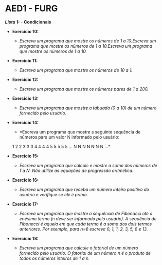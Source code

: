 # AED1 - FURG 

***Lista 1:*** - **Condicionais**
- **Exercício 10:**
  - *Escreva um programa que mostre os números de 1 a 10.Escreva um programa que mostre os números de 1 a 10.Escreva um programa que mostre os números de 1 a 10.*
- **Exercício 11:**
  - *Escreva um programa que mostre os números de 10 a 1.*
- **Exercício 12:**
  - *Escreva um programa que mostre os números pares de 1 a 200.*
- **Exercício 13:**
  - *Escreva um programa que mostre a tabuada (0 a 10) de um número fornecido pelo usuário.*
- **Exercício 14:**
  - *Escreva um programa que mostre a seguinte sequência de números para um valor N informado pelo usuário:

   1
   2 2
   3 3 3
   4 4 4 4
   5 5 5 5 5
   …
   N N N N N N N …*
- **Exercício 15:**
  - *Escreva um programa que calcule e mostre a soma dos números de 1 a N. Não utilize as equações de progressão aritmética.*
- **Exercício 16:**
  - *Escreva um programa que receba um número inteiro positivo do usuário e verifique se ele é primo.*
- **Exercício 17:**
  - *Escreva um programa que mostre a sequência de Fibonacci até o enésimo termo (n deve ser informado pelo usuário). A sequência de Fibonacci é aquela em que cada termo é a soma dos dois termos anteriores. Por exemplo, para n=8 escreva 0, 1, 1, 2, 3, 5, 8 e 13.*
- **Exercício 18:**
  - *Escreva um programa que calcule o fatorial de um número fornecido pelo usuário. O fatorial de um número n é o produto de todos os números inteiros de 1 a n.*
